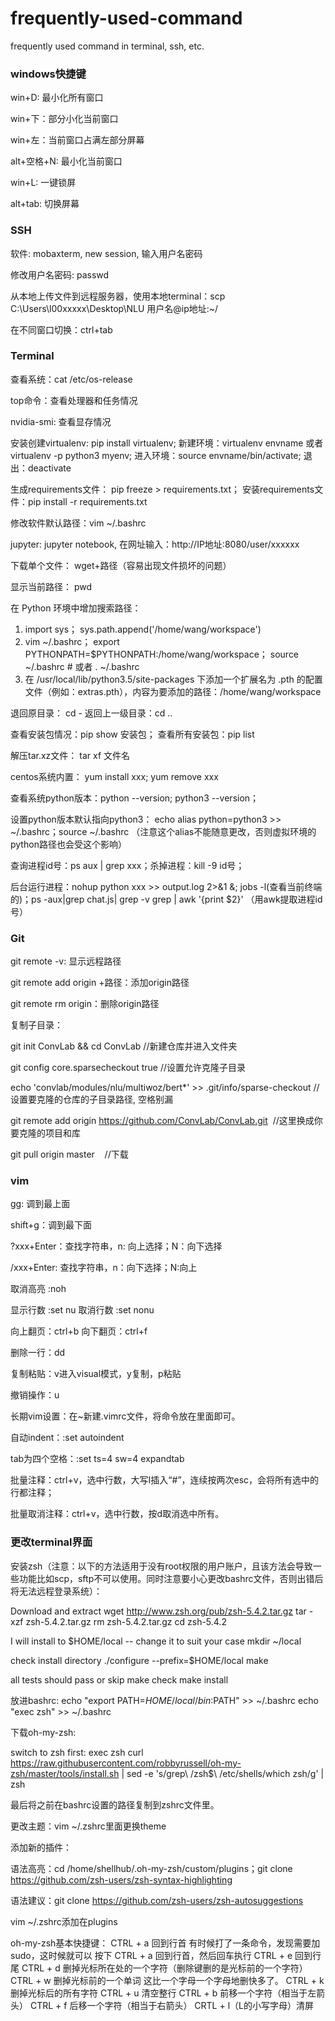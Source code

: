 # frequently-used-command
frequently used command in terminal, ssh, etc.

### windows快捷键
win+D: 最小化所有窗口

win+下：部分小化当前窗口

win+左：当前窗口占满左部分屏幕

alt+空格+N: 最小化当前窗口

win+L: 一键锁屏

alt+tab: 切换屏幕

### SSH
软件: mobaxterm, new session, 输入用户名密码

修改用户名密码: passwd

从本地上传文件到远程服务器，使用本地terminal：scp C:\Users\l00xxxxx\Desktop\NLU 用户名@ip地址:~/

在不同窗口切换：ctrl+tab



### Terminal
查看系统：cat /etc/os-release

top命令：查看处理器和任务情况

nvidia-smi: 查看显存情况

安装创建virtualenv: pip install virtualenv; 新建环境：virtualenv envname 或者 virtualenv -p python3 myenv; 进入环境：source envname/bin/activate; 退出：deactivate

生成requirements文件： pip freeze > requirements.txt； 安装requirements文件：pip install -r requirements.txt

修改软件默认路径：vim ~/.bashrc

jupyter: jupyter notebook, 在网址输入：http://IP地址:8080/user/xxxxxx

下载单个文件： wget+路径（容易出现文件损坏的问题）

显示当前路径： pwd

在 Python 环境中增加搜索路径：
1. import sys；  sys.path.append('/home/wang/workspace')
2. vim ~/.bashrc； export PYTHONPATH=$PYTHONPATH:/home/wang/workspace； source ~/.bashrc # 或者 . ~/.bashrc 
3. 在 /usr/local/lib/python3.5/site-packages 下添加一个扩展名为 .pth 的配置文件（例如：extras.pth），内容为要添加的路径：/home/wang/workspace

退回原目录： cd - 返回上一级目录：cd ..

查看安装包情况：pip show 安装包； 查看所有安装包：pip list

解压tar.xz文件： tar xf 文件名

centos系统内置： yum install xxx; yum remove xxx

查看系统python版本：python --version; python3 --version；

设置python版本默认指向python3： echo alias python=python3 >> ~/.bashrc；source ~/.bashrc （注意这个alias不能随意更改，否则虚拟环境的python路径也会受这个影响）

查询进程id号：ps aux | grep xxx；杀掉进程：kill -9 id号；

后台运行进程：nohup python xxx >> output.log 2>&1 &; jobs -l(查看当前终端的)；ps -aux|grep chat.js| grep -v grep | awk '{print $2}' （用awk提取进程id号）

### Git
git remote -v: 显示远程路径

git remote add origin +路径：添加origin路径

git remote rm origin：删除origin路径

复制子目录：

git init ConvLab && cd ConvLab     //新建仓库并进入文件夹

git config core.sparsecheckout true //设置允许克隆子目录
 
echo 'convlab/modules/nlu/multiwoz/bert*' >> .git/info/sparse-checkout //设置要克隆的仓库的子目录路径, 空格别漏
 
git remote add origin https://github.com/ConvLab/ConvLab.git  //这里换成你要克隆的项目和库
 
git pull origin master    //下载

### vim
gg: 调到最上面

shift+g：调到最下面

?xxx+Enter：查找字符串，n: 向上选择；N：向下选择

/xxx+Enter: 查找字符串，n：向下选择；N:向上

取消高亮  :noh

显示行数 :set nu 取消行数 :set nonu

向上翻页：ctrl+b 向下翻页：ctrl+f

删除一行：dd

复制粘贴：v进入visual模式，y复制，p粘贴

撤销操作：u

长期vim设置：在~新建.vimrc文件，将命令放在里面即可。

自动indent：:set autoindent

tab为四个空格：:set ts=4 sw=4 expandtab

批量注释：ctrl+v，选中行数，大写I插入“#”，连续按两次esc，会将所有选中的行都注释；

批量取消注释：ctrl+v，选中行数，按d取消选中所有。

### 更改terminal界面
安装zsh（注意：以下的方法适用于没有root权限的用户账户，且该方法会导致一些功能比如scp，sftp不可以使用。同时注意要小心更改bashrc文件，否则出错后将无法远程登录系统）：

Download and extract
wget http://www.zsh.org/pub/zsh-5.4.2.tar.gz
tar -xzf zsh-5.4.2.tar.gz
rm zsh-5.4.2.tar.gz
cd zsh-5.4.2

I will install to $HOME/local -- change it to suit your case
mkdir ~/local

check install directory
./configure --prefix=$HOME/local
make

all tests should pass or skip
make check
make install

放进bashrc:
echo "export PATH=$HOME/local/bin:$PATH" >> ~/.bashrc
echo "exec zsh" >> ~/.bashrc

下载oh-my-zsh:

switch to zsh first: exec zsh
curl https://raw.githubusercontent.com/robbyrussell/oh-my-zsh/master/tools/install.sh | sed -e 's/grep\ \/zsh\$\ \/etc\/shells/which zsh/g' | zsh

最后将之前在bashrc设置的路径复制到zshrc文件里。

更改主题：vim ~/.zshrc里面更换theme

添加新的插件：

语法高亮：cd /home/shellhub/.oh-my-zsh/custom/plugins；git clone https://github.com/zsh-users/zsh-syntax-highlighting

语法建议：git clone https://github.com/zsh-users/zsh-autosuggestions

vim ~/.zshrc添加在plugins

oh-my-zsh基本快捷键：
CTRL + a 回到行首
有时候打了一条命令，发现需要加 sudo，这时候就可以 按下 CTRL + a 回到行首，然后回车执行
CTRL + e 回到行尾
CTRL + d 删掉光标所在处的一个字符（删除键删的是光标前的一个字符）
CTRL + w 删掉光标前的一个单词
这比一个字母一个字母地删快多了。
CTRL + k 删掉光标后的所有字符
CTRL + u 清空整行
CTRL + b 前移一个字符（相当于左箭头）
CTRL + f 后移一个字符（相当于右箭头）
CRTL + l（L的小写字母）清屏
